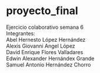 # proyecto_final
Ejercicio colaborativo semana 6<br>
Integrantes:<br>
Abel Hernesto López Hernández<br>
Alexis Giovanni Angel López<br>
David Enrique Flores Valladares<br>
Edwin Alexander Hernándex Grande<br>
Samuel Antonio Hernández Chorro

